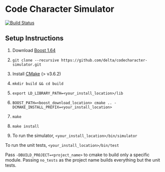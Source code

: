 # Code Character Simulator

[![Build Status](https://travis-ci.com/delta/codecharacter-simulator.svg?token=AbNxYBvow6wszNAonGy5&branch=dev)](https://travis-ci.com/delta/codecharacter-simulator)

## Setup Instructions

1. Download [Boost 1.64](https://dl.bintray.com/boostorg/release/1.64.0/source/)

1. `git clone --recursive https://github.com/delta/codecharacter-simulator.git`

2. Install [CMake](https://cmake.org/download/) (> v3.6.2)

3. `mkdir build && cd build`

4. `export LD_LIBRARY_PATH=<your_install_location>/lib`

5. `BOOST_PATH=<boost_download_location> cmake .. -DCMAKE_INSTALL_PREFIX=<your_install_location>`

6. `make`

7. `make install`

8. To run the simulator, `<your_install_location>/bin/simulator`

To run the unit tests, `<your_install_location>/bin/test`

Pass `-DBUILD_PROJECT=<project_name>` to cmake to build only a specific module. Passing `no_tests` as the project name builds everything but the unit tests.

